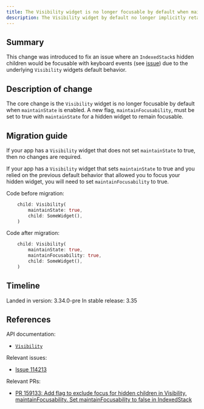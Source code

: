 ```yaml
---
title: The Visibility widget is no longer focusable by default when maintainState is enabled
description: The Visibility widget by default no longer implicitly retains focusability for its child when maintainState is enabled.
---
```


## Summary
This change was introduced to fix an issue
where an `IndexedStack`s hidden children would be focusable with keyboard events
(see [issue](https://github.com/flutter/flutter/issues/114213))
due to the underlying `Visibility` widgets default behavior.

## Description of change
The core change is the `Visibility` widget is no longer focusable by default
when `maintainState` is enabled.
A new flag, `maintainFocusability`, must be set to true with `maintainState`
for a hidden widget to remain focusable.

## Migration guide
If your app has a `Visibility` widget that does not set `maintainState` to true, 
then no changes are required.

If your app has a `Visibility` widget that sets `maintainState` to true
and you relied on the previous default behavior 
that allowed you to focus your hidden widget,
you will need to set `maintainFocusability` to true.

Code before migration:

```dart
    child: Visibility(
        maintainState: true,
        child: SomeWidget(),
    )
```

Code after migration:

```dart
    child: Visibility(
        maintainState: true,
        maintainFocusability: true,
        child: SomeWidget(),
    )
```

## Timeline

Landed in version: 3.34.0-pre
In stable release: 3.35

## References

API documentation:

* [`Visibility`]({{site.api}}/flutter/widgets/Visibility-class.html)

Relevant issues:

* [Issue 114213]({{site.repo.flutter}}/issues/114213)

Relevant PRs:

* [PR 159133: Add flag to exclude focus for hidden children in Visibility, maintainFocusability. Set maintainFocusability to false in IndexedStack]({{site.repo.flutter}}/pull/159133)
